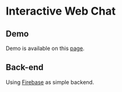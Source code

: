 # Interactive Web Chat

## Demo
Demo is available on this [page](https://heysafronov.github.io/mangosteen-chat/).

## Back-end
Using [Firebase](https://firebase.google.com/) as simple backend.
